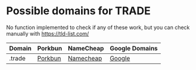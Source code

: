 # Possible domains for TRADE

No function implemented to check if any of these work, but you can check manually with https://tld-list.com/

| Domain | Porkbun | NameCheap | Google Domains |
|---|---|---|---|
| .trade | [Porkbun](https://porkbun.com/checkout/search?prb=e814663da1&tlds=&idnLanguage=&search=search&q=.trade) | [Namecheap](https://www.namecheap.com/domains/registration/results/?domain=.trade) | [Google](https://domains.google.com/registrar/search?searchTerm=.trade) |

